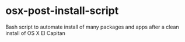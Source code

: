 # osx-post-install-script
Bash script to automate install of many packages and apps after a clean install of OS X El Capitan
